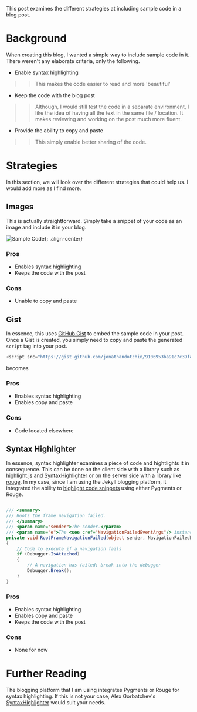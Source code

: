 This post examines the different strategies at including sample code in a blog post.

# Background

When creating this blog, I wanted a simple way to include sample code in it. There weren't any elaborate criteria, only the following.

- Enable syntax highlighting
>> This makes the code easier to read and more 'beautiful'
- Keep the code with the blog post
>> Although, I would still test the code in a separate environment, I like the idea of having all the text in the same file / location. It makes reviewing and working on the post much more fluent.
- Provide the ability to copy and paste
>> This simply enable better sharing of the code.

# Strategies

In this section, we will look over the different strategies that could help us. I would add more as I find more.

## Images

This is actually straightforward. Simply take a snippet of your code as an image and include it in your blog.

![Sample Code]({{site.url}}/resources/2015-12-09-Displaying-Sample-Code-In-Blog-Posts\images/sample-code.PNG "Sample Code"){: .align-center}

### Pros

- Enables syntax highlighting
- Keeps the code with the post

### Cons

- Unable to copy and paste

## Gist

In essence, this uses [GitHub Gist](https://gist.github.com/) to embed the sample code in your post. Once a Gist is created, you simply need to copy and paste the generated `script` tag into your post.

``` javascript
<script src="https://gist.github.com/jonathandotchin/9106953ba91c7c39fa11375a6a293f01.js"></script>
```

becomes

<script src="https://gist.github.com/jonathandotchin/9106953ba91c7c39fa11375a6a293f01.js"></script>

### Pros

- Enables syntax highlighting
- Enables copy and paste

### Cons

- Code located elsewhere

## Syntax Highlighter

In essence, syntax highlighter examines a piece of code and hightlights it in consequence. This can be done on the client side with a library such as [highlight.js](https://highlightjs.org/) and [SyntaxHighlighter](http://alexgorbatchev.com/SyntaxHighlighter/) or on the server side with a library like [rouge](http://rouge.jneen.net/). In my case, since I am using the Jekyll blogging platform, it integrated the ability to [highlight code snippets](http://jekyllrb.com/docs/posts/) using either Pygments or Rouge.

``` c#

/// <summary>
/// Roots the frame navigation failed.
/// </summary>
/// <param name="sender">The sender.</param>
/// <param name="e">The <see cref="NavigationFailedEventArgs"/> instance containing the event data.</param>
private void RootFrameNavigationFailed(object sender, NavigationFailedEventArgs e)
{
    // Code to execute if a navigation fails
    if (Debugger.IsAttached)
    {
        // A navigation has failed; break into the debugger
        Debugger.Break();
    }
}

```

### Pros

- Enables syntax highlighting
- Enables copy and paste
- Keeps the code with the post

### Cons

- None for now

# Further Reading

The blogging platform that I am using integrates Pygments or Rouge for syntax highlighting. If this is not your case, Alex Gorbatchev's [SyntaxHighlighter](http://alexgorbatchev.com/SyntaxHighlighter/manual/installation.html) would suit your needs.